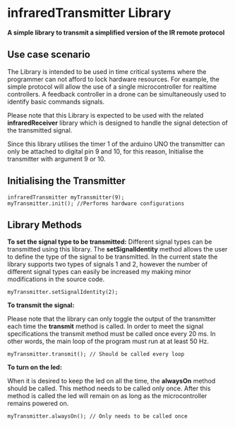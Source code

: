 # infraredTransmitter Library
**A simple library to transmit a simplified version of the IR remote protocol**

## Use case scenario
The Library is intended to be used in time critical systems where the programmer can not afford to lock hardware resources. For example, the simple protocol will allow the use of a single microcontroller for realtime controllers. A feedback controller in a drone can be simultaneously used to identify basic commands signals.

Please note that this Library is expected to be used with the related **infraredReceiver** library which is designed to handle the signal detection of the transmitted signal.

Since this library utilises the timer 1 of the arduino UNO the transmitter can only be attached to digital pin 9 and 10,
for this reason, Initialise the transmitter with argument 9 or 10.

## Initialising the Transmitter
```
infraredTransmitter myTransmitter(9);
myTransmitter.init(); //Performs hardware configurations
```

## Library Methods

**To set the signal type to be transmitted:**
Different signal types can be transmitted using this library. The __setSignalIdentity__ method allows the user to define the type of the signal to be transmitted. In the current state the library supports two types of signals 1 and 2, however the number of different signal types can easily be increased my making minor modifications in the source code.

```
myTransmitter.setSignalIdentity(2);
```
**To transmit the signal:**

Please note that the library can only toggle the output of the transmitter each time the __transmit__ method is called.
In order to meet the signal specifications the transmit method must be called once every 20 ms. In other words, the main loop of the program must run at at least 50 Hz.
```
myTransmitter.transmit(); // Should be called every loop
```
**To turn on the led:**

When it is desired to keep the led on all the time, the __alwaysOn__ method should be called. This method needs to be called only once. After this method is called the led will remain on as long as the microcontroller remains powered on.
```
myTransmitter.alwaysOn(); // Only needs to be called once
```
